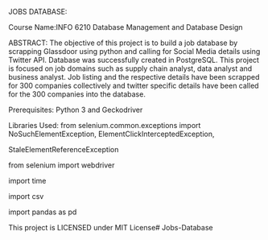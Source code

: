 JOBS DATABASE:

Course Name:INFO 6210 Database Management and Database Design

ABSTRACT:
The objective of this project is to build a job database by scrapping Glassdoor using python and calling for Social Media details using Twitter API. Database was successfully created in PostgreSQL. This project is focused on job domains such as supply chain analyst, data analyst and business analyst. Job listing and the respective details have been scrapped for 300 companies collectively and twitter specific details have been called for the 300 companies into the database.

Prerequisites:
Python 3 and
Geckodriver

Libraries Used:
from selenium.common.exceptions import NoSuchElementException, ElementClickInterceptedException, 

StaleElementReferenceException

from selenium import webdriver

import time

import csv

import pandas as pd

This project is LICENSED under MIT License# Jobs-Database
